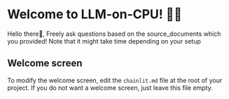 # Welcome to LLM-on-CPU! 🚀🤖

Hello there👋, Freely ask questions based on the source_documents which you provided! Note that it might take time depending on your setup


## Welcome screen

To modify the welcome screen, edit the `chainlit.md` file at the root of your project. If you do not want a welcome screen, just leave this file empty.
